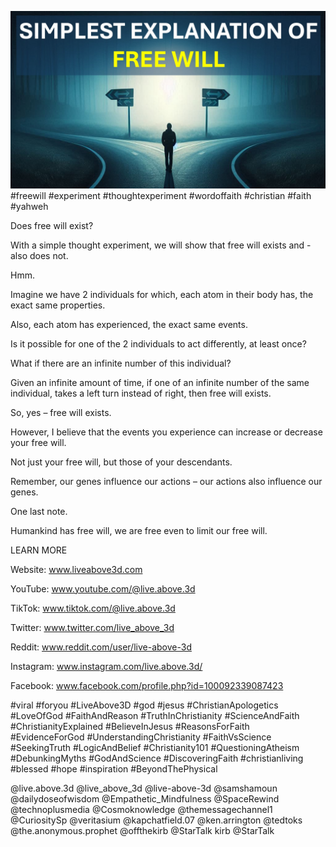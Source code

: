 ![Video cover image](../cover.jpg "cover photo")
#freewill #experiment #thoughtexperiment #wordoffaith #christian #faith #yahweh

Does free will exist?

With a simple thought experiment, we will show that free will exists and - also does not.

Hmm.

Imagine we have 2 individuals for which, each atom in their body has, the exact same properties. 

Also, each atom has experienced, the exact same events.

Is it possible for one of the 2 individuals to act differently, at least once?

What if there are an infinite number of this individual?

Given an infinite amount of time, if one of an infinite number of the same individual, takes a left turn instead of right, then free will exists.

So, yes – free will exists.

However, I believe that the events you experience can increase or decrease your free will.

Not just your free will, but those of your descendants.

Remember, our genes influence our actions – our actions also influence our genes.

One last note.

Humankind has free will, we are free even to limit our free will.


LEARN MORE

Website: www.liveabove3d.com

YouTube: www.youtube.com/@live.above.3d

TikTok: www.tiktok.com/@live.above.3d

Twitter: www.twitter.com/live_above_3d

Reddit: www.reddit.com/user/live-above-3d

Instagram: www.instagram.com/live.above.3d/

Facebook: www.facebook.com/profile.php?id=100092339087423

#viral #foryou #LiveAbove3D #god #jesus #ChristianApologetics #LoveOfGod #FaithAndReason #TruthInChristianity #ScienceAndFaith #ChristianityExplained #BelieveInJesus #ReasonsForFaith #EvidenceForGod #UnderstandingChristianity #FaithVsScience #SeekingTruth #LogicAndBelief #Christianity101 #QuestioningAtheism #DebunkingMyths #GodAndScience #DiscoveringFaith #christianliving #blessed #hope #inspiration #BeyondThePhysical

@live.above.3d @live_above_3d @live-above-3d @samshamoun @dailydoseofwisdom @Empathetic_Mindfulness @SpaceRewind @technoplusmedia @Cosmoknowledge @themessagechannel1 @CuriositySp @veritasium @kapchatfield.07 @ken.arrington @tedtoks @the.anonymous.prophet @offthekirb @StarTalk
kirb @StarTalk
